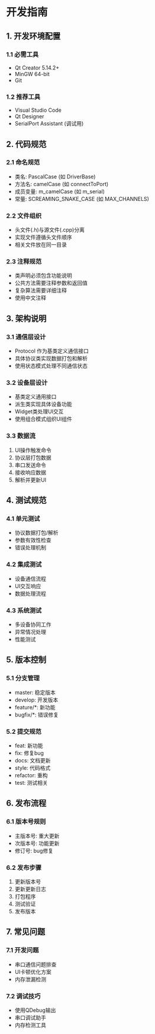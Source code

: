 # 开发指南

## 1. 开发环境配置
### 1.1 必需工具
- Qt Creator 5.14.2+
- MinGW 64-bit
- Git

### 1.2 推荐工具
- Visual Studio Code
- Qt Designer
- SerialPort Assistant (调试用)

## 2. 代码规范

### 2.1 命名规范
- 类名: PascalCase (如 DriverBase)
- 方法名: camelCase (如 connectToPort)
- 成员变量: m_camelCase (如 m_serial)
- 常量: SCREAMING_SNAKE_CASE (如 MAX_CHANNELS)

### 2.2 文件组织
- 头文件(.h)与源文件(.cpp)分离
- 实现文件遵循头文件顺序
- 相关文件放在同一目录

### 2.3 注释规范
- 类声明必须包含功能说明
- 公共方法需要注释参数和返回值
- 复杂算法需要详细注释
- 使用中文注释

## 3. 架构说明

### 3.1 通信层设计
- Protocol 作为基类定义通信接口
- 具体协议类实现数据打包和解析
- 使用状态模式处理不同通信状态

### 3.2 设备层设计
- 基类定义通用接口
- 派生类实现具体设备功能
- Widget类处理UI交互
- 使用组合模式组织UI组件

### 3.3 数据流
1. UI操作触发命令
2. 协议层打包数据
3. 串口发送命令
4. 接收响应数据
5. 解析并更新UI

## 4. 测试规范

### 4.1 单元测试
- 协议数据打包/解析
- 参数有效性检查
- 错误处理机制

### 4.2 集成测试
- 设备通信流程
- UI交互响应
- 数据处理流程

### 4.3 系统测试
- 多设备协同工作
- 异常情况处理
- 性能测试

## 5. 版本控制

### 5.1 分支管理
- master: 稳定版本
- develop: 开发版本
- feature/*: 新功能
- bugfix/*: 错误修复

### 5.2 提交规范
- feat: 新功能
- fix: 修复bug
- docs: 文档更新
- style: 代码格式
- refactor: 重构
- test: 测试相关

## 6. 发布流程

### 6.1 版本号规则
- 主版本号: 重大更新
- 次版本号: 功能更新
- 修订号: bug修复

### 6.2 发布步骤
1. 更新版本号
2. 更新更新日志
3. 打包程序
4. 测试验证
5. 发布版本

## 7. 常见问题

### 7.1 开发问题
- 串口通信问题排查
- UI卡顿优化方案
- 内存泄漏检测

### 7.2 调试技巧
- 使用QDebug输出
- 串口调试助手
- 内存检测工具
